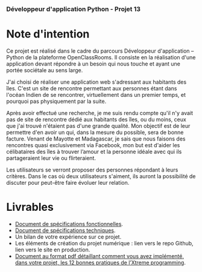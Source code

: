 ### Développeur d'application Python - Projet 13

# Note d'intention

   Ce projet est réalisé dans le cadre du parcours Développeur d'application – Python de la plateforme OpenClassRooms. Il consiste en la réalisation d'une application devant répondre à un besoin qui nous touche et ayant une portée sociétale au sens large. 

   J'ai choisi de réaliser une application web s'adressant aux habitants des îles. C'est un site de rencontre permettant aux personnes étant dans l'océan Indien de se rencontrer, virtuellement dans un premier temps, et pourquoi pas physiquement par la suite.

   Après avoir effectué une recherche, je me suis rendu compte qu'il n'y avait pas de site de rencontre dédié aux habitants des îles, ou du moins, ceux que j'ai trouvé n'étaient pas d'une grande qualité. Mon objectif est de leur permettre d'en avoir un qui, dans la mesure du possible, sera de bonne facture. Venant de Mayotte et Madagascar, je sais que nous faisons des rencontres quasi exclusivement via Facebook, mon but est d'aider les célibataires des îles à trouver l’amour et la personne idéale avec qui ils partageraient leur vie ou flirteraient.
   
   Les utilisateurs se verront proposer des personnes répondant à leurs critères. Dans le cas où deux utilisateurs s'aiment, ils auront la possibilité de discuter pour peut-être faire évoluer leur relation.

# Livrables 

* [Document de spécifications fonctionnelles][1].
* [Document de spécifications techniques][2].
* Un bilan de votre expérience sur ce projet.
* Les éléments de création du projet numérique : lien vers le repo Github, lien vers le site en production.
* [Document au format pdf détaillant comment vous avez implémenté, dans votre projet, les 12 bonnes pratiques de l’Xtreme programming][3].

[1]: https://github.com/raoofrachidi/Projet-13/blob/main/Sp%C3%A9cifications%20fonctionnelles.pdf
[2]: https://github.com/raoofrachidi/Projet-13/blob/main/Sp%C3%A9cifications%20techniques.pdf
[3]: https://github.com/raoofrachidi/Projet-13/blob/main/P13_04_xtremeprogramming.pdf
